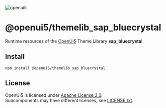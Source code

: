 ![openui5](http://openui5.org/images/OpenUI5_new_big_side.png)

# @openui5/themelib_sap_bluecrystal
Runtime resources of the [OpenUI5](https://github.com/SAP/openui5) Theme Library **sap_bluecrystal**.

## Install
```
npm install @openui5/themelib_sap_bluecrystal
```

## License
OpenUI5 is licensed under [Apache License 2.0](https://www.apache.org/licenses/LICENSE-2.0).  
Subcomponents may have different licenses, see [LICENSE.txt](LICENSE.txt).
